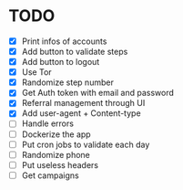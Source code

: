 # TODO

- [x] Print infos of accounts
- [x] Add button to validate steps
- [x] Add button to logout
- [x] Use Tor
- [x] Randomize step number
- [x] Get Auth token with email and password
- [x] Referral management through UI
- [x] Add user-agent + Content-type
- [ ] Handle errors
- [ ] Dockerize the app
- [ ] Put cron jobs to validate each day
- [ ] Randomize phone
- [ ] Put useless headers
- [ ] Get campaigns
